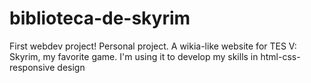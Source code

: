 # biblioteca-de-skyrim
First webdev project!
Personal project. A wikia-like website for TES V: Skyrim, my favorite game. I'm using it to develop my skills in html-css-responsive design

